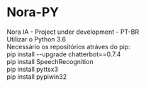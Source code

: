 # Nora-PY
<h>Nora IA -  Project under development - PT-BR</h>
<br>
Utilizar o Python 3.6
<br>
Necessário os repositórios atráves do pip:<br>
  pip install --upgrade chatterbot==0.7.4<br>
  pip install SpeechRecognition<br>
  pip install pyttsx3<br>
  pip install pypiwin32<br>

